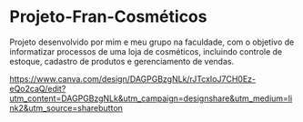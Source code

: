 # Projeto-Fran-Cosméticos

Projeto desenvolvido por mim e meu grupo na faculdade, com o objetivo de informatizar processos de uma loja de cosméticos, incluindo controle de estoque, cadastro de produtos e gerenciamento de vendas.


https://www.canva.com/design/DAGPGBzgNLk/rJTcxIoJ7CH0Ez-eQo2caQ/edit?utm_content=DAGPGBzgNLk&utm_campaign=designshare&utm_medium=link2&utm_source=sharebutton
